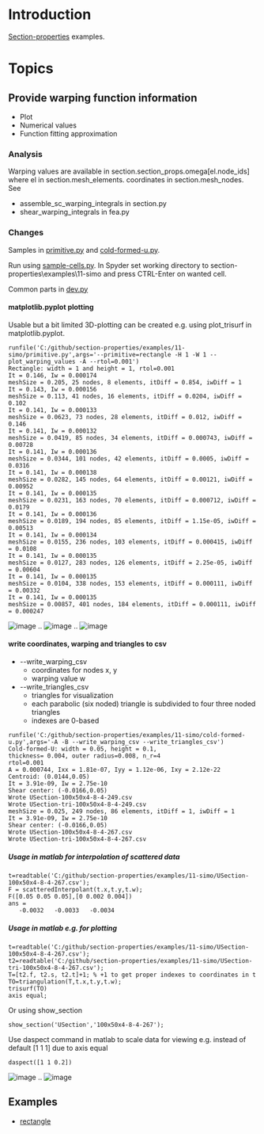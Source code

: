 # Introduction
[Section-properties](https://github.com/robbievanleeuwen/section-properties) examples.

# Topics

## Provide warping function information
 * Plot
 * Numerical values
 * Function fitting approximation

### Analysis
Warping values are available in section.section_props.omega\[el.node_ids\] where el in section.mesh_elements.
coordinates in section.mesh_nodes.
See 
 * assemble_sc_warping_integrals in section.py
 * shear_warping_integrals in fea.py

### Changes
Samples in [primitive.py](primitive.py) and [cold-formed-u.py](cold-formed-u.py).

Run using [sample-cells.py](sample-cells.py).
In Spyder set working directory to section-properties\examples\11-simo and press CTRL-Enter on wanted cell.


Common parts in [dev.py](simo/dev.py)

#### matplotlib.pyplot plotting
Usable but a bit limited 3D-plotting can be created e.g. using plot_trisurf in matplotlib.pyplot.

```
runfile('C:/github/section-properties/examples/11-simo/primitive.py',args='--primitive=rectangle -H 1 -W 1 --plot_warping_values -A --rtol=0.001')
Rectangle: width = 1 and height = 1, rtol=0.001
It = 0.146, Iw = 0.000174
meshSize = 0.205, 25 nodes, 8 elements, itDiff = 0.854, iwDiff = 1
It = 0.143, Iw = 0.000156
meshSize = 0.113, 41 nodes, 16 elements, itDiff = 0.0204, iwDiff = 0.102
It = 0.141, Iw = 0.000133
meshSize = 0.0623, 73 nodes, 28 elements, itDiff = 0.012, iwDiff = 0.146
It = 0.141, Iw = 0.000132
meshSize = 0.0419, 85 nodes, 34 elements, itDiff = 0.000743, iwDiff = 0.00728
It = 0.141, Iw = 0.000136
meshSize = 0.0344, 101 nodes, 42 elements, itDiff = 0.0005, iwDiff = 0.0316
It = 0.141, Iw = 0.000138
meshSize = 0.0282, 145 nodes, 64 elements, itDiff = 0.00121, iwDiff = 0.00952
It = 0.141, Iw = 0.000135
meshSize = 0.0231, 163 nodes, 70 elements, itDiff = 0.000712, iwDiff = 0.0179
It = 0.141, Iw = 0.000136
meshSize = 0.0189, 194 nodes, 85 elements, itDiff = 1.15e-05, iwDiff = 0.00513
It = 0.141, Iw = 0.000134
meshSize = 0.0155, 236 nodes, 103 elements, itDiff = 0.000415, iwDiff = 0.0108
It = 0.141, Iw = 0.000135
meshSize = 0.0127, 283 nodes, 126 elements, itDiff = 2.25e-05, iwDiff = 0.00604
It = 0.141, Iw = 0.000135
meshSize = 0.0104, 338 nodes, 153 elements, itDiff = 0.000111, iwDiff = 0.00332
It = 0.141, Iw = 0.000135
meshSize = 0.00857, 401 nodes, 184 elements, itDiff = 0.000111, iwDiff = 0.000247
```
![image](https://user-images.githubusercontent.com/1210784/218270574-bd96f8fc-b424-4c5c-8935-d090531b7151.png)
..
![image](https://user-images.githubusercontent.com/1210784/218270602-a13d46d0-77de-4c03-9ace-ee667b0cd00b.png)
..
![image](https://user-images.githubusercontent.com/1210784/218270622-84012158-5339-4198-954f-d338a41e3022.png)

#### write coordinates, warping and triangles to csv 
 * --write_warping_csv
   * coordinates for nodes x, y 
   * warping value w 
 * --write_triangles_csv
   * triangles for visualization
   * each parabolic (six noded) triangle is subdivided to four three noded triangles 
   * indexes are 0-based
```
runfile('C:/github/section-properties/examples/11-simo/cold-formed-u.py',args='-A -B --write_warping_csv --write_triangles_csv')
Cold-formed-U: width = 0.05, height = 0.1,
thickness= 0.004, outer radius=0.008, n_r=4
rtol=0.001
A = 0.000744, Ixx = 1.81e-07, Iyy = 1.12e-06, Ixy = 2.12e-22
Centroid: (0.0144,0.05)
It = 3.91e-09, Iw = 2.75e-10
Shear center: (-0.0166,0.05)
Wrote USection-100x50x4-8-4-249.csv
Wrote USection-tri-100x50x4-8-4-249.csv
meshSize = 0.025, 249 nodes, 86 elements, itDiff = 1, iwDiff = 1
It = 3.91e-09, Iw = 2.75e-10
Shear center: (-0.0166,0.05)
Wrote USection-100x50x4-8-4-267.csv
Wrote USection-tri-100x50x4-8-4-267.csv
```
##### Usage in matlab for interpolation of scattered data
```
t=readtable('C:/github/section-properties/examples/11-simo/USection-100x50x4-8-4-267.csv');
F = scatteredInterpolant(t.x,t.y,t.w);
F([0.05 0.05 0.05],[0 0.002 0.004])
ans =
   -0.0032   -0.0033   -0.0034
```

##### Usage in matlab e.g. for plotting
```
t=readtable('C:/github/section-properties/examples/11-simo/USection-100x50x4-8-4-267.csv');
t2=readtable('C:/github/section-properties/examples/11-simo/USection-tri-100x50x4-8-4-267.csv');
T=[t2.f, t2.s, t2.t]+1; % +1 to get proper indexes to coordinates in t
TO=triangulation(T,t.x,t.y,t.w);
trisurf(TO)
axis equal;
```
Or using show_section
```
show_section('USection','100x50x4-8-4-267');
```
Use daspect command in matlab to scale data for viewing e.g. instead of default [1 1 1] due to axis equal
```
daspect([1 1 0.2])
```
![image](https://user-images.githubusercontent.com/1210784/181523464-fcfa25a5-6be3-4f1d-bf58-70d1d6397418.png)
..
![image](https://user-images.githubusercontent.com/1210784/181523584-a583d1db-8aca-4058-a63b-55e7a41bbb1d.png)

## Examples

  * [rectangle](rectangle.md)
